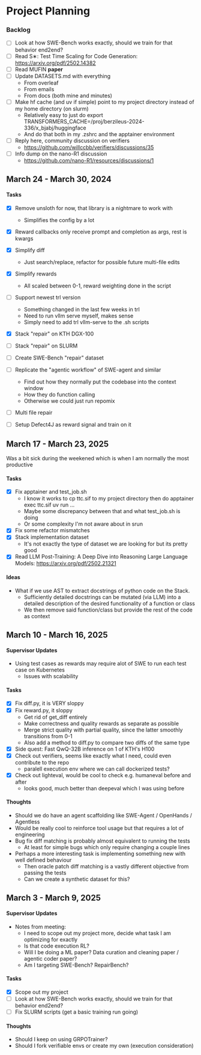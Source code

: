 # Project Planning


### Backlog
- [ ] Look at how SWE-Bench works exactly, should we train for that behavior end2end?
- [ ] Read S∗: Test Time Scaling for Code Generation: https://arxiv.org/pdf/2502.14382
- [ ] Read MUFIN **paper**
- [ ] Update DATASETS.md with everything
  - From overleaf
  - From emails
  - From docs (both mine and minutes)
- [ ] Make hf cache (and uv if simple) point to my project directory instead of my home directory (on slurm)
  - Relatively easy to just do export TRANSFORMERS_CACHE=/proj/berzileus-2024-336/x_bjabj/huggingface
  - And do that both in my .zshrc and the apptainer environment
- [ ] Reply here, community discussion on verifiers
  - https://github.com/willccbb/verifiers/discussions/35
- [ ] Info dump on the nano-R1 discussion
  - https://github.com/nano-R1/resources/discussions/1


## March 24 - March 30, 2024

#### Tasks
- [x] Remove unsloth for now, that library is a nightmare to work with
  - Simplifies the config by a lot
- [x] Reward callbacks only receive prompt and completion as args, rest is kwargs
- [x] Simplify diff
  - Just search/replace, refactor for possible future multi-file edits
- [x] Simplify rewards  
  - All scaled between 0-1, reward weighting done in the script
- [ ] Support newest trl version
  - Something changed in the last few weeks in trl
  - Need to run vllm serve myself, makes sense
  - Simply need to add trl vllm-serve to the .sh scripts
- [x] Stack "repair" on KTH DGX-100
- [ ] Stack "repair" on SLURM 
- [ ] Create SWE-Bench "repair" dataset
- [ ] Replicate the "agentic workflow" of SWE-agent and similar 
  - Find out how they normally put the codebase into the context window
  - How they do function calling
  - Otherwise we could just run repomix
- [ ] Multi file repair
- [ ] Setup Defect4J as reward signal and train on it



## March 17 - March 23, 2025
Was a bit sick during the weekened which is when I am normally the most productive

#### Tasks
- [x] Fix apptainer and test_job.sh
  - I know it works to cp ttc.sif to my project directory then do apptainer exec ttc.sif uv run ...
  - Maybe some discrepancy between that and what test_job.sh is doing
  - Or some complexity I'm not aware about in srun
- [x] Fix some refactor mismatches
- [x] Stack implementation dataset
  - It's not exactly the type of dataset we are looking for but its pretty good
- [x] Read LLM Post-Training: A Deep Dive into Reasoning Large Language Models: https://arxiv.org/pdf/2502.21321

#### Ideas
- What if we use AST to extract docstrings of python code on the Stack.
  - Sufficiently detailed docstrings can be mutated (via LLM) into a detailed description of the desired functionality of a function or class
  - We then remove said function/class but provide the rest of the code as context


## March 10 - March 16, 2025

#### Supervisor Updates
- Using test cases as rewards may require alot of SWE to run each test case on Kubernetes
  - Issues with scalability

#### Tasks
- [x] Fix diff.py, it is VERY sloppy
- [x] Fix reward.py, it sloppy
  - Get rid of get_diff entirely
  - Make correctness and quality rewards as separate as possible
  - Merge strict quality with partial quality, since the latter smoothly transitions from 0-1
  - Also add a method to diff.py to compare two diffs of the same type 
- [x] Side quest: Fast QwQ-32B inference on 1 of KTH's H100
- [x] Check out verifiers, seems like exactly what I need, could even contribute to the repo
  - paralell execution env where we can call dockerized tests?
- [x] Check out lighteval, would be cool to check e.g. humaneval before and after
  - looks good, much better than deepeval which I was using before


#### Thoughts
- Should we do have an agent scaffolding like SWE-Agent / OpenHands / Agentless
- Would be really cool to reinforce tool usage but that requires a lot of engineering
- Bug fix diff matching is probably almost equivalent to running the tests
  - At least for simple bugs which only require changing a couple lines
- Perhaps a more interesting task is implementing something new with well defined behaviour
  - Then oracle patch diff matching is a vastly different objective from passing the tests
  - Can we create a synthetic dataset for this?


## March 3 - March 9, 2025

#### Supervisor Updates
- Notes from meeting:
  - I need to scope out my project more, decide what task I am optimizing for exactly
  - Is that code execution RL? 
  - Will I be doing a ML paper? Data curation and cleaning paper / agentic coder paper?
  - Am I targeting SWE-Bench? RepairBench?

#### Tasks
- [x] Scope out my project
- [ ] Look at how SWE-Bench works exactly, should we train for that behavior end2end?
- [ ] Fix SLURM scripts (get a basic training run going)

#### Thoughts
- Should I keep on using GRPOTrainer?
- Should I fork verifiable envs or create my own (execution consideration)

